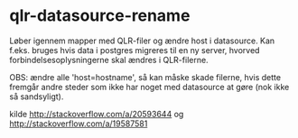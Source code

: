 # qlr-datasource-rename
Løber igennem mapper med QLR-filer og ændre host i datasource. Kan f.eks. bruges hvis data i postgres migreres til en ny server, hvorved forbindelsesoplysningerne skal ændres i QLR-filerne.

OBS: ændre alle 'host=hostname', så kan måske skade filerne, hvis dette fremgår andre steder som ikke har noget med datasource at gøre (nok ikke så sandsyligt). 

kilde http://stackoverflow.com/a/20593644 og http://stackoverflow.com/a/19587581
